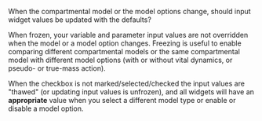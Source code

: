 When the compartmental model or the model options change, should input widget
values be updated with the defaults?

When frozen, your variable and parameter input values are not overridden when
the model or a model option changes. Freezing is useful to enable comparing
different compartmental models or the same compartmental model with different
model options (with or without vital dynamics, or pseudo- or true-mass action).

When the checkbox is not marked/selected/checked the input values are "thawed"
(or updating input values is unfrozen), and all widgets will have an
**appropriate** value when you select a different model type or enable or
disable a model option.
